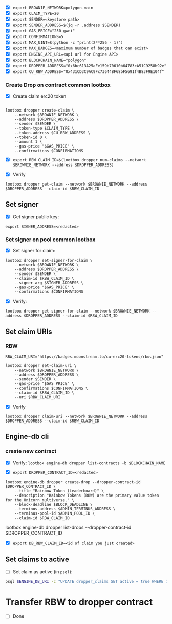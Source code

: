 - [x] `export BROWNIE_NETWORK=polygon-main`
- [x] `export CLAIM_TYPE=20`
- [x] `export SENDER=<keystore path>`
- [x] `export SENDER_ADDRESS=$(jq -r .address $SENDER)`
- [x] `export GAS_PRICE="250 gwei"`
- [x] `export CONFIRMATIONS=5`
- [x] `export MAX_UINT=$(python -c "print(2**256 - 1)")`
- [x] `export MAX_BADGES=<maximum number of badges that can exist>`
- [x] `export ENGINE_API_URL=<api url for Engine API>`
- [x] `export BLOCKCHAIN_NAME="polygon"`
- [x] `export DROPPER_ADDRESS="0x6bc613A25aFe159b70610b64783cA51C9258b92e"`
- [x] `export CU_RBW_ADDRESS="0x431CD3C9AC9Fc73644BF68bF5691f4B83F9E104f"`

### Create Drop on contract common lootbox

- [x] Create claim erc20 token

```

lootbox dropper create-claim \
    --network $BROWNIE_NETWORK \
    --address $DROPPER_ADDRESS \
    --sender $SENDER \
    --token-type $CLAIM_TYPE \
    --token-address $CU_RBW_ADDRESS \
    --token-id 0 \
    --amount 1 \
    --gas-price "$GAS_PRICE" \
    --confirmations $CONFIRMATIONS

```

- [x] `export RBW_CLAIM_ID=$(lootbox dropper num-claims --network $BROWNIE_NETWORK --address $DROPPER_ADDRESS)`

- [x] Verify

```
lootbox dropper get-claim --network $BROWNIE_NETWORK --address $DROPPER_ADDRESS --claim-id $RBW_CLAIM_ID
```

## Set signer

- [x] Get signer public key:

```
export SIGNER_ADDRESS=<redacted>
```

### Set signer on pool common lootbox

- [x] Set signer for claim:

```
lootbox dropper set-signer-for-claim \
    --network $BROWNIE_NETWORK \
    --address $DROPPER_ADDRESS \
    --sender $SENDER \
    --claim-id $RBW_CLAIM_ID \
    --signer-arg $SIGNER_ADDRESS \
    --gas-price "$GAS_PRICE" \
    --confirmations $CONFIRMATIONS
```

- [x] Verify:

```
lootbox dropper get-signer-for-claim --network $BROWNIE_NETWORK --address $DROPPER_ADDRESS --claim-id $RBW_CLAIM_ID
```

## Set claim URIs

### RBW

```
RBW_CLAIM_URI="https://badges.moonstream.to/cu-erc20-tokens/rbw.json"
```

```
lootbox dropper set-claim-uri \
    --network $BROWNIE_NETWORK \
    --address $DROPPER_ADDRESS \
    --sender $SENDER \
    --gas-price "$GAS_PRICE" \
    --confirmations $CONFIRMATIONS \
    --claim-id $RBW_CLAIM_ID \
    --uri $RBW_CLAIM_URI
```

- [x] Verify

```
lootbox dropper claim-uri --network $BROWNIE_NETWORK --address $DROPPER_ADDRESS --claim-id $RBW_CLAIM_ID
```

## Engine-db cli

### create new contract

- [x] Verify: `lootbox engine-db dropper list-contracts -b $BLOCKCHAIN_NAME`

- [x] `export DROPPER_CONTRACT_ID=<redacted>`

```
lootbox engine-db dropper create-drop --dropper-contract-id $DROPPER_CONTRACT_ID \
    --title "Rainbow Token (Leaderboard)" \
    --description "Rainbow Tokens (RBW) are the primary value token for the Unicorn multiverse." \
    --block-deadline $BLOCK_DEADLINE \
    --terminus-address $ADMIN_TERMINUS_ADDRESS \
    --terminus-pool-id $ADMIN_POOL_ID \
    --claim-id $RBW_CLAIM_ID
```

lootbox engine-db dropper list-drops --dropper-contract-id $DROPPER_CONTRACT_ID

- [x] `export DB_RBW_CLAIM_ID=<id of claim you just created>`

## Set claims to active

- [ ] Set claim as active (in `psql`):

```bash
psql $ENGINE_DB_URI -c "UPDATE dropper_claims SET active = true WHERE id = '$DB_RBW_CLAIM_ID';"
```

# Transfer RBW to dropper contract

- [ ] Done
